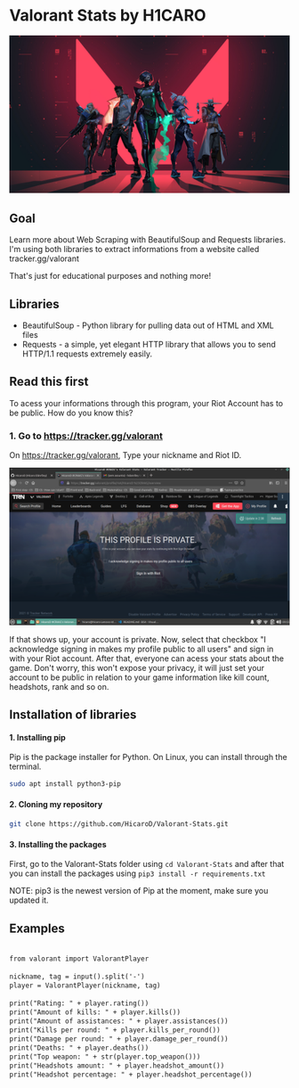 # Valorant Stats by H1CARO

![](docs/images/1072679.jpg)


## Goal
Learn more about Web Scraping with BeautifulSoup and Requests libraries. I'm using both libraries to extract informations from a website called tracker.gg/valorant

That's just for educational purposes and nothing more! 

## Libraries 
* BeautifulSoup - Python library for pulling data out of HTML and XML files
* Requests -  a simple, yet elegant HTTP library that allows you to send HTTP/1.1 requests extremely easily. 


## Read this first
To acess your informations through this program, your Riot Account has to be public. How do you know this?

### 1. Go to https://tracker.gg/valorant
On https://tracker.gg/valorant, Type your nickname and Riot ID.

![valorant_private_acc_image](docs/images/private_acc.png)

If that shows up, your account is private. Now, select that checkbox "I acknowledge signing in makes my profile public to all users" and sign in with your Riot account. After that, everyone can acess your stats about the game. Don't worry, this won't expose your privacy, it will just set your account to be public in relation to your game information like kill count, headshots, rank and so on.


## Installation of libraries

#### 1. Installing pip

Pip is the package installer for Python. On Linux, you can install through the terminal.

``` bash
sudo apt install python3-pip
```

#### 2. Cloning my repository

``` bash
git clone https://github.com/HicaroD/Valorant-Stats.git
```

#### 3. Installing the packages

First, go to the Valorant-Stats folder using ```cd Valorant-Stats``` and after that you can install the packages using ```pip3 install -r requirements.txt```

NOTE: pip3 is the newest version of Pip at the moment, make sure you updated it.  

## Examples
``` python3

from valorant import ValorantPlayer

nickname, tag = input().split('-')
player = ValorantPlayer(nickname, tag)

print("Rating: " + player.rating())
print("Amount of kills: " + player.kills())
print("Amount of assistances: " + player.assistances())
print("Kills per round: " + player.kills_per_round())
print("Damage per round: " + player.damage_per_round())
print("Deaths: " + player.deaths())
print("Top weapon: " + str(player.top_weapon()))
print("Headshots amount: " + player.headshot_amount())
print("Headshot percentage: " + player.headshot_percentage())
```
